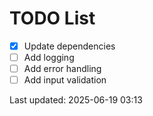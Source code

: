 # TODO List

- [x] Update dependencies
- [ ] Add logging
- [ ] Add error handling
- [ ] Add input validation

Last updated: 2025-06-19 03:13
